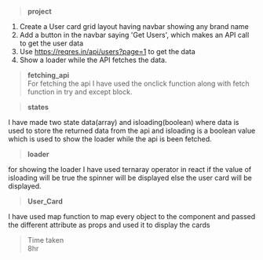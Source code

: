 >**project**
1. Create a User card grid layout having navbar showing any brand name
2. Add a button in the navbar saying 'Get Users', which makes an API call to get the user data
3. Use https://reqres.in/api/users?page=1 to get the data
4. Show a loader while the API fetches the data.

>**fetching_api**  
For fetching the api I have used the onclick function along with fetch function in try and except block.

>**states**  

I have made two state data(array) and isloading(boolean) where data is used to store the returned data from the api and isloading is a boolean value which is used to show the loader while the api is been fetched.

>**loader**  

for showing the loader I have used ternaray operator in react if the value of isloading will be true the spinner will be displayed else the user card will be displayed.

>**User_Card**  

I have used map function to map every object to the component and passed the different attribute as props and used it to display the cards

>Time taken  
8hr
